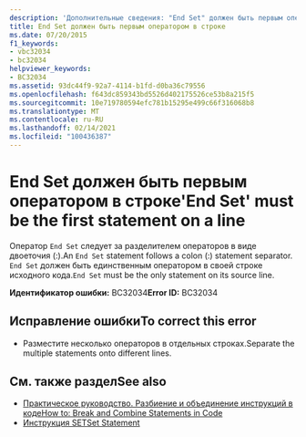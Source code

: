 ```yaml
---
description: 'Дополнительные сведения: "End Set" должен быть первым оператором в строке'
title: End Set должен быть первым оператором в строке
ms.date: 07/20/2015
f1_keywords:
- vbc32034
- bc32034
helpviewer_keywords:
- BC32034
ms.assetid: 93dc44f9-92a7-4114-b1fd-d0ba36c79556
ms.openlocfilehash: f643dc859343bd5526d402175526ce53b8a215f5
ms.sourcegitcommit: 10e719780594efc781b15295e499c66f316068b8
ms.translationtype: MT
ms.contentlocale: ru-RU
ms.lasthandoff: 02/14/2021
ms.locfileid: "100436387"
---
```

# <a name="end-set-must-be-the-first-statement-on-a-line"></a><span data-ttu-id="06b0d-103">End Set должен быть первым оператором в строке</span><span class="sxs-lookup"><span data-stu-id="06b0d-103">'End Set' must be the first statement on a line</span></span>

<span data-ttu-id="06b0d-104">Оператор `End Set` следует за разделителем операторов в виде двоеточия (:).</span><span class="sxs-lookup"><span data-stu-id="06b0d-104">An `End Set` statement follows a colon (:) statement separator.</span></span> <span data-ttu-id="06b0d-105">`End Set` должен быть единственным оператором в своей строке исходного кода.</span><span class="sxs-lookup"><span data-stu-id="06b0d-105">`End Set` must be the only statement on its source line.</span></span>  
  
 <span data-ttu-id="06b0d-106">**Идентификатор ошибки:** BC32034</span><span class="sxs-lookup"><span data-stu-id="06b0d-106">**Error ID:** BC32034</span></span>  
  
## <a name="to-correct-this-error"></a><span data-ttu-id="06b0d-107">Исправление ошибки</span><span class="sxs-lookup"><span data-stu-id="06b0d-107">To correct this error</span></span>  
  
- <span data-ttu-id="06b0d-108">Разместите несколько операторов в отдельных строках.</span><span class="sxs-lookup"><span data-stu-id="06b0d-108">Separate the multiple statements onto different lines.</span></span>  
  
## <a name="see-also"></a><span data-ttu-id="06b0d-109">См. также раздел</span><span class="sxs-lookup"><span data-stu-id="06b0d-109">See also</span></span>

- [<span data-ttu-id="06b0d-110">Практическое руководство. Разбиение и объединение инструкций в коде</span><span class="sxs-lookup"><span data-stu-id="06b0d-110">How to: Break and Combine Statements in Code</span></span>](../programming-guide/program-structure/how-to-break-and-combine-statements-in-code.md)
- [<span data-ttu-id="06b0d-111">Инструкция SET</span><span class="sxs-lookup"><span data-stu-id="06b0d-111">Set Statement</span></span>](../language-reference/statements/set-statement.md)

